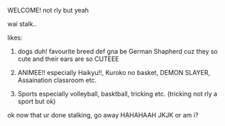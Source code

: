 WELCOME! not rly but yeah

wai stalk..

likes:

1. dogs duh! favourite breed def gna be German Shapherd cuz they so cute and their ears are so CUTEEE

2. ANIMEE!! especially Haikyu!!, Kuroko no basket, DEMON SLAYER, Assaination classroom etc.

3. Sports especially volleyball, basktball, tricking etc. (tricking not rly a sport but ok)

ok now that ur done stalking, go away HAHAHAAH JKJK or am i?



